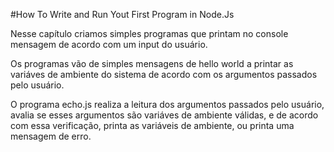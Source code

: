 #How To Write and Run Yout First Program in Node.Js

Nesse capítulo criamos simples programas que printam no console mensagem de acordo com um input do usuário.

Os programas vão de simples mensagens de hello world a printar as variáves de ambiente do sistema de acordo com os argumentos passados pelo usuário.

O programa echo.js realiza a leitura dos argumentos passados pelo usuário, avalia se esses argumentos são variáves de ambiente válidas, e de acordo com essa verificação, printa as variáveis de ambiente, ou printa uma mensagem de erro.
